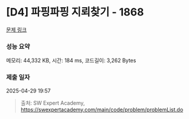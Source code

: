 # [D4] 파핑파핑 지뢰찾기 - 1868 

[문제 링크](https://swexpertacademy.com/main/code/problem/problemDetail.do?contestProbId=AV5LwsHaD1MDFAXc) 

### 성능 요약

메모리: 44,332 KB, 시간: 184 ms, 코드길이: 3,262 Bytes

### 제출 일자

2025-04-29 19:57



> 출처: SW Expert Academy, https://swexpertacademy.com/main/code/problem/problemList.do